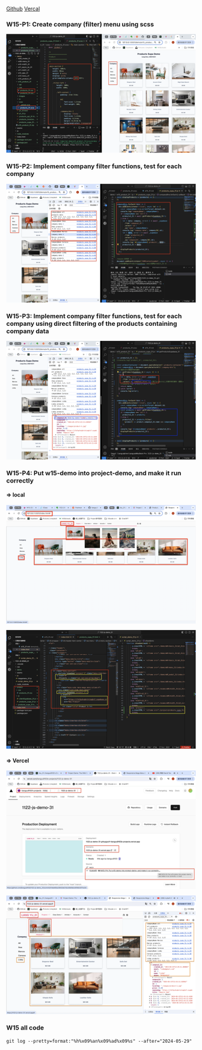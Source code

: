 [Github](https://github.com/liangyu9103/1122-js-demo_31.git)
[Vercal](https://vercel.com/liangyu9103s-projects/1122-js-demo-31)

### W15-P1: Create company (filter) menu using scss

![](w15-p1.png)

### W15-P2: Implement company filter functions, test for each company

![](w15-p2.png)

### W15-P3: Implement company filter functions, test for each company using direct filtering of the products containing company data

![](w15-p3.png)

### W15-P4: Put w15-demo into project-demo, and make it run correctly

#### => local

![](w15-p4-1.png)

![](w15-p4-2.png)

#### => Vercel

![](w15-p4-3.png)

![](w15-p4-4.png)

### W15 all code

```
git log --pretty=format:"%h%x09%an%x09%ad%x09%s" --after="2024-05-29"


```
